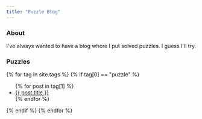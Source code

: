 ```yaml
---
title: "Puzzle Blog"
---
```


### About

I've always wanted to have a blog where I put solved puzzles. I guess I'll try.

### Puzzles

{% for tag in site.tags %}
  {% if tag[0] == "puzzle" %}
  <ul>
    {% for post in tag[1] %}
      <li><a href="{{ post.url }}">{{ post.title }}</a></li>
    {% endfor %}
  </ul>
  {% endif %}
{% endfor %}
